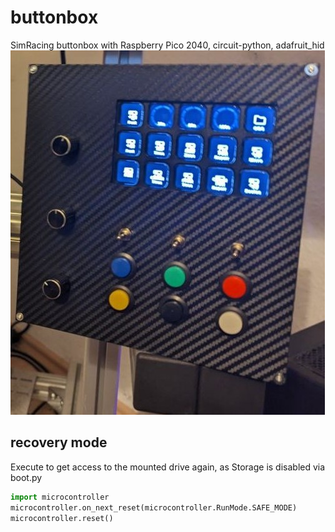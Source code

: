 # buttonbox
SimRacing buttonbox with Raspberry Pico 2040, circuit-python, adafruit_hid<br>
![buttonbox](https://raw.githubusercontent.com/hmiefert/buttonbox/6171ab1391504d43c9cc06a5e86e17c3a5892e63/img/buttonbox.jpg?raw=true)


## recovery mode
Execute to get access to the mounted drive again, as Storage is disabled via boot.py
```python
import microcontroller
microcontroller.on_next_reset(microcontroller.RunMode.SAFE_MODE)
microcontroller.reset()
```
